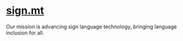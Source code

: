 # [sign.mt](https://sign.mt/)

Our mission is advancing sign language technology,
bringing language inclusion for all.
